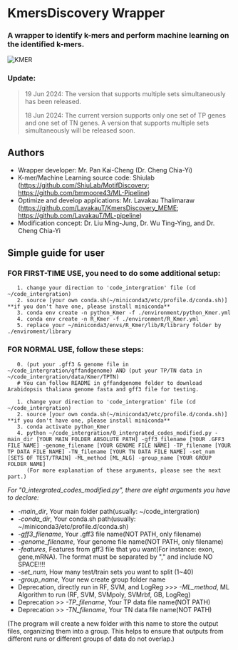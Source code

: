 # KmersDiscovery Wrapper
### A wrapper to identify k-mers and perform machine learning on the identified k-mers.
![KMER](https://github.com/LavakauT/Kmer-Wrapper/assets/132649549/9bb29229-36a4-4698-8050-837487a63682)
### Update:
> 19 Jun 2024: The version that supports multiple sets simultaneously has been released.
> 
> 18 Jun 2024: The current version supports only one set of TP genes and one set of TN genes. A version that supports multiple sets simultaneously will be released soon.

## Authors
- Wrapper developer: Mr. Pan Kai-Cheng (Dr. Cheng Chia-Yi)
- K-mer/Machine Learning source code: Shiulab (https://github.com/ShiuLab/MotifDiscovery; https://github.com/bmmoore43/ML-Pipeline)
- Optimize and develop applications: Mr. Lavakau Thalimaraw (https://github.com/LavakauT/KmersDiscovery_MEME; https://github.com/LavakauT/ML-pipeline)
- Modification concept: Dr. Liu Ming-Jung, Dr. Wu Ting-Ying, and Dr. Cheng Chia-Yi

## Simple guide for user
### FOR FIRST-TIME USE, you need to do some additional setup:
```
   1. change your direction to 'code_intergration' file (cd ~/code_intergration)
   2. source [your own conda.sh(~/miniconda3/etc/profile.d/conda.sh)]     **if you don't have one, please install miniconda**
   3. conda env create -n python_Kmer -f ./environment/python_Kmer.yml
   4. conda env create -n R_Kmer -f ./environment/R_Kmer.yml
   5. replace your ~/miniconda3/envs/R_Kmer/lib/R/library folder by ./enviroment/library
```

### FOR NORMAL USE, follow these steps:
```
   0. (put your .gff3 & genome file in ~/code_intergration/gffandgenome) AND (put your TP/TN data in ~/code_intergration/data/Kmer/TPTN)
   # You can follow README in gffandgenome folder to download Arabidopsis thaliana genome fasta and gff3 file for testing.

   1. change your direction to 'code_intergration' file (cd ~/code_intergration)
   2. source [your own conda.sh(~/miniconda3/etc/profile.d/conda.sh)]     **if you don't have one, please install miniconda**
   3. conda activate python_Kmer
   4. python ~/code_intergration/0_intergrated_codes_modified.py -main_dir [YOUR MAIN FOLDER ABSOLUTE PATH] -gff3_filename [YOUR .GFF3 FILE NAME] -genome_filename [YOUR GENOME FILE NAME] -TP_filename [YOUR TP DATA FILE NAME] -TN_filename [YOUR TN DATA FILE NAME] -set_num [SETS OF TEST/TRAIN] -ML_method [ML_ALG] -group_name [YOUR GROUP FOLDER NAME]
      (For more explanation of these arguments, please see the next part.)
```

*For "0_intergrated_codes_modified.py", there are eight arguments you have to declare:*
   - *-main_dir*, Your main folder path(usually: ~/code_intergration)
   - *-conda_dir*, Your conda.sh path(usually: ~/miniconda3/etc/profile.d/conda.sh)
   - *-gff3_filename*, Your .gff3 file name(NOT PATH, only filename)
   - *-genome_filename*, Your genome file name(NOT PATH, only filename)
   - *-features*, Features from gff3 file that you want(For instance: exon, gene,mRNA). The format must be separated by "," and include NO SPACE!!!!
   -  *-set_num*, How many test/train sets you want to split (1~40)
   -  *-group_name*, Your new create group folder name
   - Deprecation, directly run in RF, SVM, and LogReg >>> *-ML_method*, ML Algorithm to run (RF, SVM, SVMpoly, SVMrbf, GB, LogReg)
   - Deprecation >> *-TP_filename*, Your TP data file name(NOT PATH)
   - Deprecation >> *-TN_filename*, Your TN data file name(NOT PATH)
   
   (The program will create a new folder with this name to store the output files, organizing them into a group. 
   This helps to ensure that outputs from different runs or different groups of data do not overlap.)
